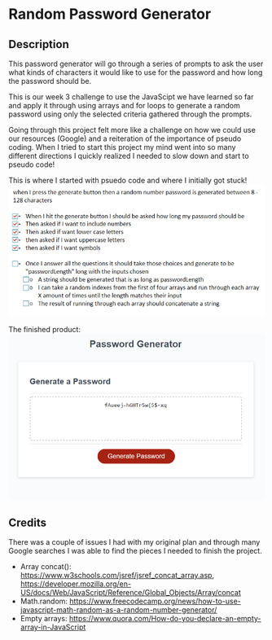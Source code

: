 # Random Password Generator

## Description
This password generator will go through a series of prompts to ask the user what kinds of characters it would like to use for the password and how long the password should be.

This is our week 3 challenge to use the JavaScipt we have learned so far and apply it through using arrays and for loops to generate a random password using only the selected criteria gathered through the prompts.

Going through this project felt more like a challenge on how we could use our resources (Google) and a reiteration of the importance of pseudo coding. When I tried to start this project my mind went into so many different directions I quickly realized I needed to slow down and start to pseudo code!

This is where I started with psuedo code and where I initially got stuck!
![pseudocode-example](assets/images/pseudo-coding-example.png)

The finished product:
![password-generator-screenshot](assets/images/generator-example.png)

## Credits
There was a couple of issues I had with my original plan and through many Google searches I was able to find the pieces I needed to finish the project.
* Array concat(): https://www.w3schools.com/jsref/jsref_concat_array.asp, https://developer.mozilla.org/en-US/docs/Web/JavaScript/Reference/Global_Objects/Array/concat
* Math.random: https://www.freecodecamp.org/news/how-to-use-javascript-math-random-as-a-random-number-generator/
* Empty arrays: https://www.quora.com/How-do-you-declare-an-empty-array-in-JavaScript

